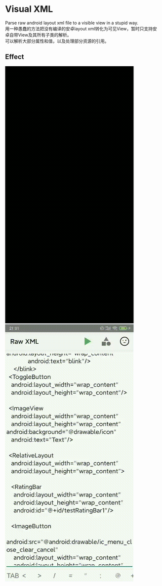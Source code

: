 # Visual XML
Parse raw android layout xml file to a visible view in a stupid way.  
用一种愚蠢的方法把没有编译的安卓layout xml转化为可见View，暂时只支持安卓自带View及其所有子类的解析。  
可以解析大部分属性和值，以及处理部分资源的引用。
## Effect
![](https://raw.githubusercontent.com/Coyamo/VisualXML/master/gif/1.gif)  
![](https://raw.githubusercontent.com/Coyamo/VisualXML/master/gif/2.gif)
